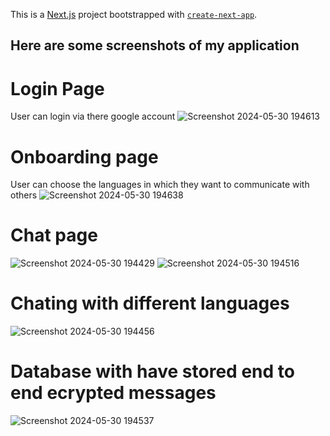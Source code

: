 This is a [Next.js](https://nextjs.org/) project bootstrapped with [`create-next-app`](https://github.com/vercel/next.js/tree/canary/packages/create-next-app).

## Here are some screenshots of my application

# Login Page
User can login via there google account
![Screenshot 2024-05-30 194613](https://github.com/Mirfan9n/Connect-US-Multilingual-chat-app-with-E2E-encryption-FRONTEND/assets/113027496/599ec8f0-a59c-4ce6-a341-2a13adeabf13)

# Onboarding page
User can choose the languages in which they want to communicate with others 
![Screenshot 2024-05-30 194638](https://github.com/Mirfan9n/Connect-US-Multilingual-chat-app-with-E2E-encryption-FRONTEND/assets/113027496/3a1e4da1-cab8-413b-aa81-5852f7848c89)

# Chat page
![Screenshot 2024-05-30 194429](https://github.com/Mirfan9n/Connect-US-Multilingual-chat-app-with-E2E-encryption-FRONTEND/assets/113027496/76263397-6278-4f9e-8519-1d81cf46b5f4)
![Screenshot 2024-05-30 194516](https://github.com/Mirfan9n/Connect-US-Multilingual-chat-app-with-E2E-encryption-FRONTEND/assets/113027496/04fe1c41-9b00-4a38-ac62-93ea57012a2d)


# Chating with different languages
![Screenshot 2024-05-30 194456](https://github.com/Mirfan9n/Connect-US-Multilingual-chat-app-with-E2E-encryption-FRONTEND/assets/113027496/9a921c84-b099-4201-bd6c-c679cd83b045)

# Database with have stored end to end ecrypted messages

![Screenshot 2024-05-30 194537](https://github.com/Mirfan9n/Connect-US-Multilingual-chat-app-with-E2E-encryption-FRONTEND/assets/113027496/8e3238ba-bfa6-4fdf-87ad-85762da54d9a)

